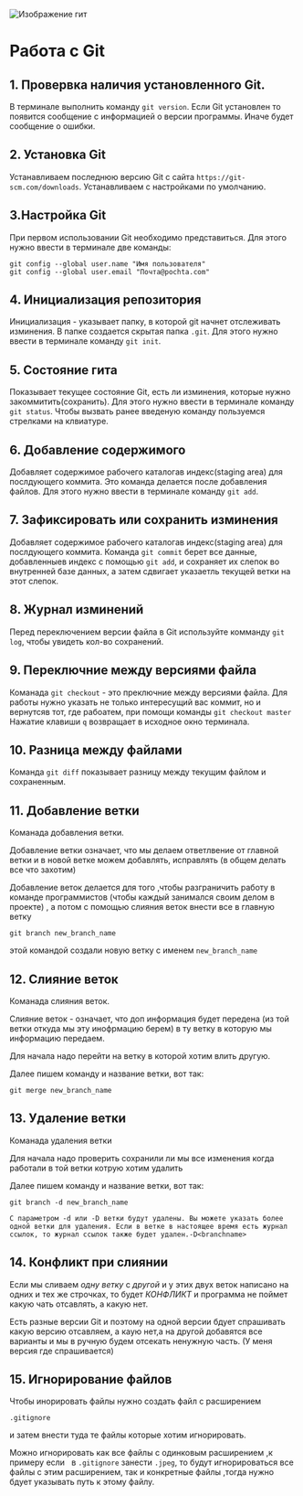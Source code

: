 ![Изображение гит](git.jpeg)
# Работа с Git

## 1. Провервка наличия установленного Git.
В терминале выполнить команду `git version`.
Если Git установлен то появится сообщение 
с информацией о версии программы.
Иначе будет сообщение о ошибки.

##  2. Установка Git
Устанавливаем последнюю версию Git c cайта 
`https://git-scm.com/downloads`.
Устанавливаем с настройками по умолчанию.

## 3.Настройка Git
При первом иcпользовании Git необходимо представиться. Для этого нужно
ввести в терминале две команды: 

```
git config --global user.name "Имя пользователя"
git config --global user.email "Почта@pochta.com"
```
## 4. Инициализация репозитория
Инициализация - указывает папку, в которой git начнет отслеживать изминения. 
В папке создается скрытая папка `.git`.
Для этого нужно ввести в терминале команду `git init`.

## 5. Состояние гита
Показывает текущее состояние Git, есть ли изминения, которые нужно закоммитить(сохранить). 
Для этого нужно ввести в терминале команду `git status`.
Чтобы вызвать ранее введеную команду пользуемся стрелками на клвиатуре.

## 6. Добавление содержимого
Добавляет содержимое рабочего каталогав индекс(staging area) для послдующего коммита.
Это команда делается после добавления файлов.
Для этого нужно ввести в терминале команду `git add`.

## 7. Зафиксировать или сохранить изминения
Добавляет содержимое рабочего каталогав индекс(staging area) для послдующего коммита.
Команда `git commit` берет все данные, добавленныев индекс с помощью `git add`, и сохраняет их слепок во внутренней базе данных, а затем сдвигает указаетль текущей ветки на этот слепок. 

## 8. Журнал изминений
Перед переключением версии файла в Git используйте комманду `git log`, чтобы увидеть кол-во сохранений. 

## 9. Переключние между версиями файла
Команада `git checkout` - это преключние между версиями файла. Для работы нужно указать не только интересущий вас коммит, но и вернутсяв тот, где рабоатем, при помощи команды `git checkout master` 
 Нажатие клавиши `q` возвращает в исходное окно терминала. 

## 10. Разница между файлами
Команда `git diff` показывает разницу между текущим файлом и сохраненным. 

## 11. Добавление ветки
Команада добавления ветки.

Добавление ветки означает, что мы делаем ответлвение от главной ветки и в новой ветке можем добавлять, исправлять (в общем делать все что захотим)

Добавление веток делается для того ,чтобы разграничить работу в команде программистов (чтобы каждый занимался своим делом в проекте) , а потом с помощью слияния веток внести все в главную ветку
```
git branch new_branch_name
```
этой командой создали новую ветку с именем `new_branch_name`

## 12. Слияние веток
Команада слияния веток.

Слияние веток  - означает, что доп информация будет передена (из той ветки откуда мы эту инофрмацию берем) в ту ветку в которую мы информацию передаем. 

Для начала надо перейти на ветку в которой хотим влить другую.

Далее пишем команду и название ветки, вот так: 
```
git merge new_branch_name
``` 

## 13. Удаление ветки
Команада удаления ветки  

Для начала надо проверить сохранили ли мы все изменения когда работали в той ветки котрую хотим удалить 

Далее пишем команду и название ветки, вот так: 

    git branch -d new_branch_name

    С параметром -d или -D ветки будут удалены. Вы можете указать более одной ветки для удаления. Если в ветке в настоящее время есть журнал ссылок, то журнал ссылок также будет удален.-D<branchname>


## 14. Конфликт при слиянии
Если мы сливаем *одну ветку* с *другой* и у этих двух веток написано на одних и тех же строчках, то будет *КОНФЛИКТ* и программа не поймет какую чать отсавлять, а какую нет.

Есть разные версии Git и поэтому на одной версии бдует спрашивать какую версию отсавляем, а каую нет,а на другой добавятся все варианты и мы в ручную будем отсекать ненужную часть. (У меня версия где спрашивается)

## 15. Игнорирование файлов
 Чтобы инорировать файлы нужно создать файл с расширением 

    .gitignore
 
и затем внести туда те файлы которые хотим игнорировать. 

Можно игнорировать как все файлы с одинковым расширением ,к примеру если   в `.gitignore` занести  `.jpeg`,  то будут игнорироваться все файлы с этим расширением,  так и конкретные файлы ,тогда нужно бдует указывать путь к этому файлу.